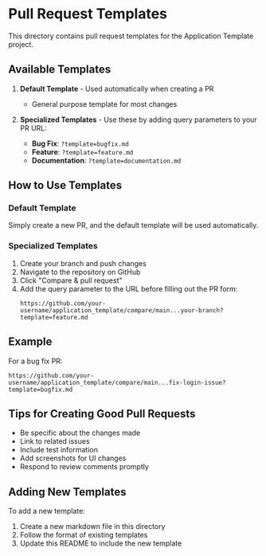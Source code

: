 # Pull Request Templates

This directory contains pull request templates for the Application Template project.

## Available Templates

1. **Default Template** - Used automatically when creating a PR
   - General purpose template for most changes

2. **Specialized Templates** - Use these by adding query parameters to your PR URL:
   - **Bug Fix**: `?template=bugfix.md`
   - **Feature**: `?template=feature.md`
   - **Documentation**: `?template=documentation.md`

## How to Use Templates

### Default Template
Simply create a new PR, and the default template will be used automatically.

### Specialized Templates
1. Create your branch and push changes
2. Navigate to the repository on GitHub
3. Click "Compare & pull request"
4. Add the query parameter to the URL before filling out the PR form:
   ```
   https://github.com/your-username/application_template/compare/main...your-branch?template=feature.md
   ```
   
## Example
For a bug fix PR:
```
https://github.com/your-username/application_template/compare/main...fix-login-issue?template=bugfix.md
```

## Tips for Creating Good Pull Requests
- Be specific about the changes made
- Link to related issues
- Include test information
- Add screenshots for UI changes
- Respond to review comments promptly

## Adding New Templates
To add a new template:
1. Create a new markdown file in this directory
2. Follow the format of existing templates
3. Update this README to include the new template
